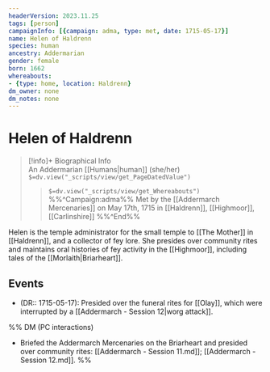 ```yaml
---
headerVersion: 2023.11.25
tags: [person]
campaignInfo: [{campaign: adma, type: met, date: 1715-05-17}]
name: Helen of Haldrenn
species: human
ancestry: Addermarian
gender: female
born: 1662
whereabouts:
- {type: home, location: Haldrenn}
dm_owner: none
dm_notes: none
---
```

# Helen of Haldrenn
>[!info]+ Biographical Info  
> An Addermarian [[Humans|human]] (she/her)  
> `$=dv.view("_scripts/view/get_PageDatedValue")`  
>> `$=dv.view("_scripts/view/get_Whereabouts")`  
>> %%^Campaign:adma%% Met by the [[Addermarch Mercenaries]] on May 17th, 1715 in [[Haldrenn]], [[Highmoor]], [[Carlinshire]] %%^End%%

Helen is the temple administrator for the small temple to [[The Mother]] in [[Haldrenn]], and a collector of fey lore. She presides over community rites and maintains oral histories of fey activity in the [[Highmoor]], including tales of the [[Morlaith|Briarheart]].
## Events
- (DR:: 1715-05-17): Presided over the funeral rites for [[Olay]], which were interrupted by a [[Addermarch - Session 12|worg attack]]. 

%% DM (PC interactions)
- Briefed the Addermarch Mercenaries on the Briarheart and presided over community rites: [[Addermarch - Session 11.md]]; [[Addermarch - Session 12.md]].
%%
